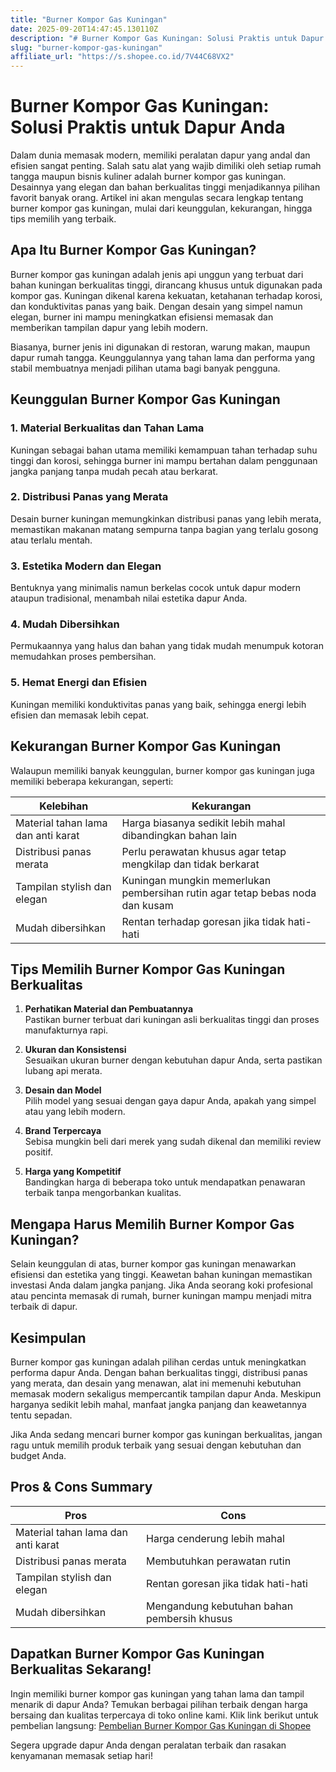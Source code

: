 ```yaml
---
title: "Burner Kompor Gas Kuningan"
date: 2025-09-20T14:47:45.130110Z
description: "# Burner Kompor Gas Kuningan: Solusi Praktis untuk Dapur Anda..."
slug: "burner-kompor-gas-kuningan"
affiliate_url: "https://s.shopee.co.id/7V44C68VX2"
---
```

# Burner Kompor Gas Kuningan: Solusi Praktis untuk Dapur Anda

Dalam dunia memasak modern, memiliki peralatan dapur yang andal dan efisien sangat penting. Salah satu alat yang wajib dimiliki oleh setiap rumah tangga maupun bisnis kuliner adalah burner kompor gas kuningan. Desainnya yang elegan dan bahan berkualitas tinggi menjadikannya pilihan favorit banyak orang. Artikel ini akan mengulas secara lengkap tentang burner kompor gas kuningan, mulai dari keunggulan, kekurangan, hingga tips memilih yang terbaik.

## Apa Itu Burner Kompor Gas Kuningan?

Burner kompor gas kuningan adalah jenis api unggun yang terbuat dari bahan kuningan berkualitas tinggi, dirancang khusus untuk digunakan pada kompor gas. Kuningan dikenal karena kekuatan, ketahanan terhadap korosi, dan konduktivitas panas yang baik. Dengan desain yang simpel namun elegan, burner ini mampu meningkatkan efisiensi memasak dan memberikan tampilan dapur yang lebih modern.

Biasanya, burner jenis ini digunakan di restoran, warung makan, maupun dapur rumah tangga. Keunggulannya yang tahan lama dan performa yang stabil membuatnya menjadi pilihan utama bagi banyak pengguna.

## Keunggulan Burner Kompor Gas Kuningan

### 1. Material Berkualitas dan Tahan Lama
Kuningan sebagai bahan utama memiliki kemampuan tahan terhadap suhu tinggi dan korosi, sehingga burner ini mampu bertahan dalam penggunaan jangka panjang tanpa mudah pecah atau berkarat.

### 2. Distribusi Panas yang Merata
Desain burner kuningan memungkinkan distribusi panas yang lebih merata, memastikan makanan matang sempurna tanpa bagian yang terlalu gosong atau terlalu mentah.

### 3. Estetika Modern dan Elegan
Bentuknya yang minimalis namun berkelas cocok untuk dapur modern ataupun tradisional, menambah nilai estetika dapur Anda.

### 4. Mudah Dibersihkan
Permukaannya yang halus dan bahan yang tidak mudah menumpuk kotoran memudahkan proses pembersihan.

### 5. Hemat Energi dan Efisien
Kuningan memiliki konduktivitas panas yang baik, sehingga energi lebih efisien dan memasak lebih cepat.

## Kekurangan Burner Kompor Gas Kuningan

Walaupun memiliki banyak keunggulan, burner kompor gas kuningan juga memiliki beberapa kekurangan, seperti:

| Kelebihan | Kekurangan |
| --- | --- |
| Material tahan lama dan anti karat | Harga biasanya sedikit lebih mahal dibandingkan bahan lain |
| Distribusi panas merata | Perlu perawatan khusus agar tetap mengkilap dan tidak berkarat |
| Tampilan stylish dan elegan | Kuningan mungkin memerlukan pembersihan rutin agar tetap bebas noda dan kusam |
| Mudah dibersihkan | Rentan terhadap goresan jika tidak hati-hati |

## Tips Memilih Burner Kompor Gas Kuningan Berkualitas

1. **Perhatikan Material dan Pembuatannya**  
Pastikan burner terbuat dari kuningan asli berkualitas tinggi dan proses manufakturnya rapi.

2. **Ukuran dan Konsistensi**  
Sesuaikan ukuran burner dengan kebutuhan dapur Anda, serta pastikan lubang api merata.

3. **Desain dan Model**  
Pilih model yang sesuai dengan gaya dapur Anda, apakah yang simpel atau yang lebih modern.

4. **Brand Terpercaya**  
Sebisa mungkin beli dari merek yang sudah dikenal dan memiliki review positif.

5. **Harga yang Kompetitif**  
Bandingkan harga di beberapa toko untuk mendapatkan penawaran terbaik tanpa mengorbankan kualitas.

## Mengapa Harus Memilih Burner Kompor Gas Kuningan?

Selain keunggulan di atas, burner kompor gas kuningan menawarkan efisiensi dan estetika yang tinggi. Keawetan bahan kuningan memastikan investasi Anda dalam jangka panjang. Jika Anda seorang koki profesional atau pencinta memasak di rumah, burner kuningan mampu menjadi mitra terbaik di dapur.

## Kesimpulan

Burner kompor gas kuningan adalah pilihan cerdas untuk meningkatkan performa dapur Anda. Dengan bahan berkualitas tinggi, distribusi panas yang merata, dan desain yang menawan, alat ini memenuhi kebutuhan memasak modern sekaligus mempercantik tampilan dapur Anda. Meskipun harganya sedikit lebih mahal, manfaat jangka panjang dan keawetannya tentu sepadan.

Jika Anda sedang mencari burner kompor gas kuningan berkualitas, jangan ragu untuk memilih produk terbaik yang sesuai dengan kebutuhan dan budget Anda.

## Pros & Cons Summary

| **Pros** | **Cons** |
| --- | --- |
| Material tahan lama dan anti karat | Harga cenderung lebih mahal |
| Distribusi panas merata | Membutuhkan perawatan rutin |
| Tampilan stylish dan elegan | Rentan goresan jika tidak hati-hati |
| Mudah dibersihkan | Mengandung kebutuhan bahan pembersih khusus |

## Dapatkan Burner Kompor Gas Kuningan Berkualitas Sekarang!

Ingin memiliki burner kompor gas kuningan yang tahan lama dan tampil menarik di dapur Anda? Temukan berbagai pilihan terbaik dengan harga bersaing dan kualitas terpercaya di toko online kami. Klik link berikut untuk pembelian langsung: [Pembelian Burner Kompor Gas Kuningan di Shopee](https://s.shopee.co.id/7V44C68VX2)

Segera upgrade dapur Anda dengan peralatan terbaik dan rasakan kenyamanan memasak setiap hari!